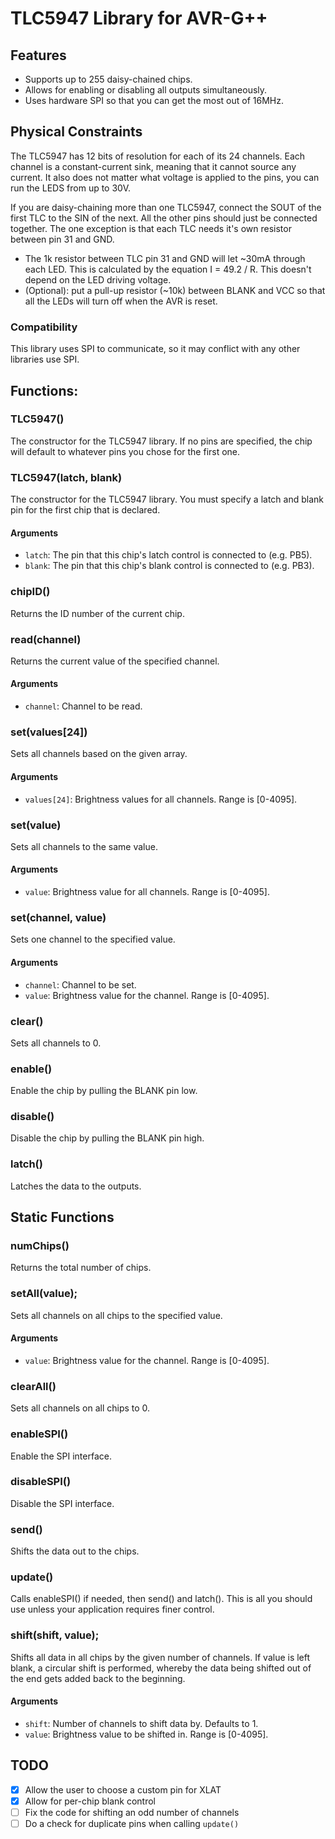 # TLC5947 Library for AVR-G++

## Features
- Supports up to 255 daisy-chained chips.
- Allows for enabling or disabling all outputs simultaneously.
- Uses hardware SPI so that you can get the most out of 16MHz.

## Physical Constraints
The TLC5947 has 12 bits of resolution for each of its 24 channels. Each channel is a constant-current sink, meaning that it cannot source any current. It also does not matter what voltage is applied to the pins, you can run the LEDS from up to 30V.

If you are daisy-chaining more than one TLC5947, connect the SOUT of the first TLC to the SIN of the next.  All the other pins should just be connected together. The one exception is that each TLC needs it's own resistor between  pin 31 and GND.

- The 1k resistor between TLC pin 31 and GND will let ~30mA through each LED. This is calculated by the equation I = 49.2 / R. This doesn't depend on the LED driving voltage.
- (Optional): put a pull-up resistor (~10k) between BLANK and VCC so that all the LEDs will turn off when the AVR is reset.

### Compatibility
This library uses SPI to communicate, so it may conflict with any other libraries use SPI.

## Functions:

### TLC5947()
The constructor for the TLC5947 library. If no pins are specified, the chip will default to whatever pins you chose for the first one.

### TLC5947(latch, blank)
The constructor for the TLC5947 library. You must specify a latch and blank pin for the first chip that is declared.
#### Arguments
- `latch`: The pin that this chip's latch control is connected to (e.g. PB5).
- `blank`: The pin that this chip's blank control is connected to (e.g. PB3).

### chipID()
Returns the ID number of the current chip.

### read(channel)
Returns the current value of the specified channel.
#### Arguments
- `channel`: Channel to be read.

### set(values[24])
Sets all channels based on the given array.
#### Arguments
- `values[24]`: Brightness values for all channels. Range is [0-4095].

### set(value)
Sets all channels to the same value.
#### Arguments
- `value`: Brightness value for all channels. Range is [0-4095].

### set(channel, value)
Sets one channel to the specified value.
#### Arguments
- `channel`: Channel to be set.
- `value`: Brightness value for the channel. Range is [0-4095].

### clear()
Sets all channels to 0.

### enable()
Enable the chip by pulling the BLANK pin low.

### disable()
Disable the chip by pulling the BLANK pin high.

### latch()
Latches the data to the outputs.

## Static Functions

### numChips()
Returns the total number of chips.

### setAll(value);
Sets all channels on all chips to the specified value.
#### Arguments
- `value`: Brightness value for the channel. Range is [0-4095].

### clearAll()
Sets all channels on all chips to 0.

### enableSPI()
Enable the SPI interface.

### disableSPI()
Disable the SPI interface.

### send()
Shifts the data out to the chips.

### update()
Calls enableSPI() if needed, then send() and latch(). This is all you should use unless your application requires finer control.

### shift(shift, value);
Shifts all data in all chips by the given number of channels. If value is left blank, a circular shift is performed, whereby the data being shifted out of the end gets added back to the beginning.
#### Arguments
- `shift`: Number of channels to shift data by. Defaults to 1.
- `value`: Brightness value to be shifted in. Range is [0-4095].

## TODO
- [x] Allow the user to choose a custom pin for XLAT
- [x] Allow for per-chip blank control
- [ ] Fix the code for shifting an odd number of channels
- [ ] Do a check for duplicate pins when calling `update()`
